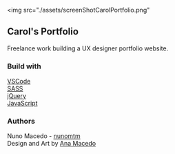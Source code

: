 <img src="./assets/screenShotCarolPortfolio.png"


## Carol's Portfolio
Freelance work building a UX designer portfolio website. 


### Build with
[VSCode](https://code.visualstudio.com/) </br>
[SASS](https://sass-lang.com/) </br>
[jQuery](https://jquery.com/) </br>
[JavaScript](https://www.javascript.com/) </br>


### Authors
Nuno Macedo - [nunomtm](https://github.com/nunomtm)</br>
Design and Art by [Ana Macedo](http://creartivedsgn.com/)</br>